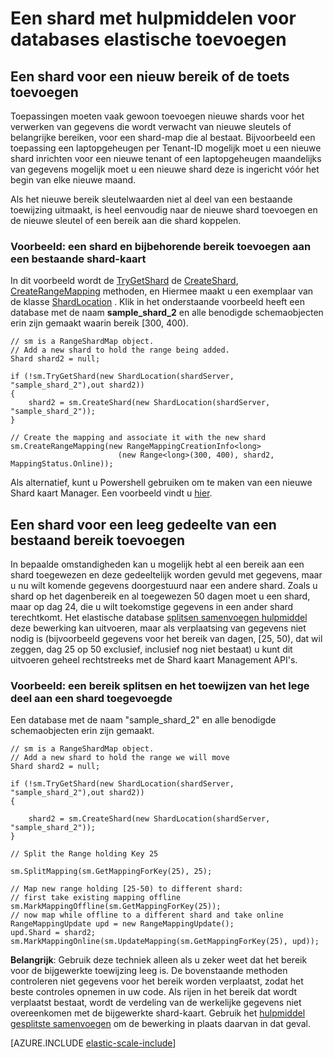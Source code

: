 <properties 
    pageTitle="Toevoegen van een shard met hulpmiddelen voor databases elastische | Microsoft Azure" 
    description="Het gebruik van elastische schaal-API's nieuwe shards toevoegen aan een shard instellen." 
    services="sql-database" 
    documentationCenter="" 
    manager="jhubbard" 
    authors="ddove" 
    editor=""/>

<tags 
    ms.service="sql-database" 
    ms.workload="sql-database" 
    ms.tgt_pltfrm="na" 
    ms.devlang="na" 
    ms.topic="article" 
    ms.date="05/27/2016" 
    ms.author="ddove"/>

# <a name="adding-a-shard-using-elastic-database-tools"></a>Een shard met hulpmiddelen voor databases elastische toevoegen

## <a name="to-add-a-shard-for-a-new-range-or-key"></a>Een shard voor een nieuw bereik of de toets toevoegen  

Toepassingen moeten vaak gewoon toevoegen nieuwe shards voor het verwerken van gegevens die wordt verwacht van nieuwe sleutels of belangrijke bereiken, voor een shard-map die al bestaat. Bijvoorbeeld een toepassing een laptopgeheugen per Tenant-ID mogelijk moet u een nieuwe shard inrichten voor een nieuwe tenant of een laptopgeheugen maandelijks van gegevens mogelijk moet u een nieuwe shard deze is ingericht vóór het begin van elke nieuwe maand. 

Als het nieuwe bereik sleutelwaarden niet al deel van een bestaande toewijzing uitmaakt, is heel eenvoudig naar de nieuwe shard toevoegen en de nieuwe sleutel of een bereik aan die shard koppelen. 

### <a name="example--adding-a-shard-and-its-range-to-an-existing-shard-map"></a>Voorbeeld: een shard en bijbehorende bereik toevoegen aan een bestaande shard-kaart
In dit voorbeeld wordt de [TryGetShard](https://msdn.microsoft.com/library/azure/dn823929.aspx) de [CreateShard](https://msdn.microsoft.com/library/azure/microsoft.azure.sqldatabase.elasticscale.shardmanagement.shardmap.createshard.aspx), [CreateRangeMapping](https://msdn.microsoft.com/library/azure/dn807221.aspx#M:Microsoft.Azure.SqlDatabase.ElasticScale.ShardManagement.RangeShardMap`1.CreateRangeMapping(Microsoft.Azure.SqlDatabase.ElasticScale.ShardManagement.RangeMappingCreationInfo{`0})) methoden, en Hiermee maakt u een exemplaar van de klasse [ShardLocation](https://msdn.microsoft.com/library/azure/microsoft.azure.sqldatabase.elasticscale.shardmanagement.shardlocation.shardlocation.aspx#M:Microsoft.Azure.SqlDatabase.ElasticScale.ShardManagement.ShardLocation.) . Klik in het onderstaande voorbeeld heeft een database met de naam **sample_shard_2** en alle benodigde schemaobjecten erin zijn gemaakt waarin bereik [300, 400).  

    // sm is a RangeShardMap object.
    // Add a new shard to hold the range being added. 
    Shard shard2 = null; 

    if (!sm.TryGetShard(new ShardLocation(shardServer, "sample_shard_2"),out shard2)) 
    { 
        shard2 = sm.CreateShard(new ShardLocation(shardServer, "sample_shard_2"));  
    } 

    // Create the mapping and associate it with the new shard 
    sm.CreateRangeMapping(new RangeMappingCreationInfo<long> 
                            (new Range<long>(300, 400), shard2, MappingStatus.Online)); 


Als alternatief, kunt u Powershell gebruiken om te maken van een nieuwe Shard kaart Manager. Een voorbeeld vindt u [hier](https://gallery.technet.microsoft.com/scriptcenter/Azure-SQL-DB-Elastic-731883db).
## <a name="to-add-a-shard-for-an-empty-part-of-an-existing-range"></a>Een shard voor een leeg gedeelte van een bestaand bereik toevoegen  

In bepaalde omstandigheden kan u mogelijk hebt al een bereik aan een shard toegewezen en deze gedeeltelijk worden gevuld met gegevens, maar u nu wilt komende gegevens doorgestuurd naar een andere shard. Zoals u shard op het dagenbereik en al toegewezen 50 dagen moet u een shard, maar op dag 24, die u wilt toekomstige gegevens in een ander shard terechtkomt. Het elastische database [splitsen samenvoegen hulpmiddel](sql-database-elastic-scale-overview-split-and-merge.md) deze bewerking kan uitvoeren, maar als verplaatsing van gegevens niet nodig is (bijvoorbeeld gegevens voor het bereik van dagen, [25, 50), dat wil zeggen, dag 25 op 50 exclusief, inclusief nog niet bestaat) u kunt dit uitvoeren geheel rechtstreeks met de Shard kaart Management API's.

### <a name="example-splitting-a-range-and-assigning-the-empty-portion-to-a-newly-added-shard"></a>Voorbeeld: een bereik splitsen en het toewijzen van het lege deel aan een shard toegevoegde

Een database met de naam "sample_shard_2" en alle benodigde schemaobjecten erin zijn gemaakt.  

 
    // sm is a RangeShardMap object.
    // Add a new shard to hold the range we will move 
    Shard shard2 = null; 

    if (!sm.TryGetShard(new ShardLocation(shardServer, "sample_shard_2"),out shard2)) 
    { 
    
        shard2 = sm.CreateShard(new ShardLocation(shardServer, "sample_shard_2"));  
    } 

    // Split the Range holding Key 25 

    sm.SplitMapping(sm.GetMappingForKey(25), 25); 

    // Map new range holding [25-50) to different shard: 
    // first take existing mapping offline 
    sm.MarkMappingOffline(sm.GetMappingForKey(25)); 
    // now map while offline to a different shard and take online 
    RangeMappingUpdate upd = new RangeMappingUpdate(); 
    upd.Shard = shard2; 
    sm.MarkMappingOnline(sm.UpdateMapping(sm.GetMappingForKey(25), upd)); 

**Belangrijk**: Gebruik deze techniek alleen als u zeker weet dat het bereik voor de bijgewerkte toewijzing leeg is.  De bovenstaande methoden controleren niet gegevens voor het bereik worden verplaatst, zodat het beste controles opnemen in uw code.  Als rijen in het bereik dat wordt verplaatst bestaat, wordt de verdeling van de werkelijke gegevens niet overeenkomen met de bijgewerkte shard-kaart. Gebruik het [hulpmiddel gesplitste samenvoegen](sql-database-elastic-scale-overview-split-and-merge.md) om de bewerking in plaats daarvan in dat geval.  


[AZURE.INCLUDE [elastic-scale-include](../../includes/elastic-scale-include.md)]
 
